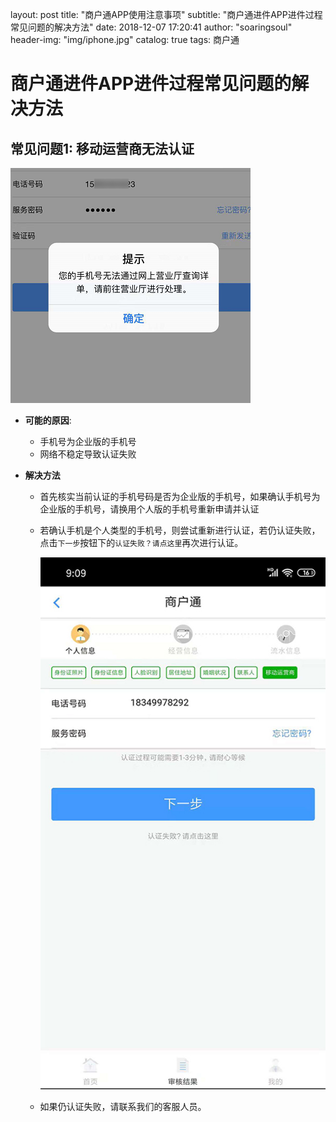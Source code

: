 layout:     post
title:      "商户通APP使用注意事项"
subtitle:   "商户通进件APP进件过程常见问题的解决方法"
date:       2018-12-07 17:20:41
author:     "soaringsoul"
header-img: "img/iphone.jpg"
catalog: true
tags: 商户通





# 商户通进件APP进件过程常见问题的解决方法

## 常见问题1: 移动运营商无法认证

![mobile_authenticate](/img/shanghutong/mobile_authenticate.png)



* **可能的原因**:

  * 手机号为企业版的手机号
  * 网络不稳定导致认证失败

* **解决方法**

  * 首先核实当前认证的手机号码是否为企业版的手机号，如果确认手机号为企业版的手机号，请换用个人版的手机号重新申请并认证

  * 若确认手机是个人类型的手机号，则尝试重新进行认证，若仍认证失败，点击`下一步`按钮下的`认证失败？请点这里`再次进行认证。

    ![sgt_mobile](/img/shanghutong/sgt_mobile.jpg)

  * 如果仍认证失败，请联系我们的客服人员。


